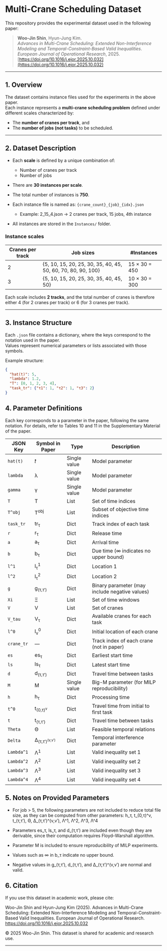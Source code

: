 # Multi-Crane Scheduling Dataset

This repository provides the experimental dataset used in the following paper:

> **Woo-Jin Shin**, Hyun-Jung Kim.  
> *Advances in Multi-Crane Scheduling: Extended Non-Interference Modeling and Temporal-Constraint-Based Valid Inequalities*.  
> *European Journal of Operational Research*, 2025.  
> [https://doi.org/10.1016/j.ejor.2025.10.032](https://doi.org/10.1016/j.ejor.2025.10.032)

---

## 1. Overview

The dataset contains instance files used for the experiments in the above paper.  
Each instance represents a **multi-crane scheduling problem** defined under different scales characterized by:

- The **number of cranes per track**, and  
- The **number of jobs (not tasks)** to be scheduled.

---

## 2. Dataset Description

- Each **scale** is defined by a unique combination of:
  - Number of cranes per track
  - Number of jobs

- There are **30 instances per scale**.

- The total number of instances is **750**.  

- Each instance file is named as: `{crane_count}_{job}_{idx}.json`
  - Example: 2_15_4.json → 2 cranes per track, 15 jobs, 4th instance

- All instances are stored in the `Instances/` folder.

### Instance scales

| Cranes per track | Job sizes | #Instances |
|------------------|------------|-------------|
| 2 | {5, 10, 15, 20, 25, 30, 35, 40, 45, 50, 60, 70, 80, 90, 100} | 15 × 30 = 450 |
| 3 | {5, 10, 15, 20, 25, 30, 35, 40, 45, 50} | 10 × 30 = 300 |

Each scale includes **2 tracks**, and the total number of cranes is therefore  
either 4 (for 2 cranes per track) or 6 (for 3 cranes per track).

---

## 3. Instance Structure

Each `.json` file contains a dictionary, where the keys correspond to the notation used in the paper.  
Values represent numerical parameters or lists associated with those symbols.

Example structure:
```json
{
  "hat(t)": 5,
  "lambda": 1.2,
  "T": [0, 1, 2, 3, 4],
  "task_tr": {"τ1": 1, "τ2": 1, "τ3": 2}
}
```
## 4. Parameter Definitions

Each key corresponds to a parameter in the paper, following the same notation.
For details, refer to Tables 10 and 11 in the Supplementary Material of the paper.

| JSON Key   | Symbol in Paper                     | Type         | Description                                    |
| ---------- | ----------------------------------- | ------------ | ---------------------------------------------- |
| `hat(t)`   | 𝑡̂                                   | Single value | Model parameter                                |
| `lambda`   | λ                                   | Single value | Model parameter                                |
| `gamma`    | γ                                   | Single value | Model parameter                                |
| `T`        | T                                   | List         | Set of time indices                            |
| `T^obj`    | T<sup>obj</sup>                     | List         | Subset of objective time indices               |
| `task_tr`  | tr<sub>τ</sub>                      | Dict         | Track index of each task                       |
| `r`        | r<sub>τ</sub>                       | Dict         | Release time                                   |
| `a`        | a<sub>τ</sub>                       | Dict         | Arrival time                                   |
| `b`        | b<sub>τ</sub>                       | Dict         | Due time (∞ indicates no upper bound)          |
| `l^1`      | l<sub>τ</sub><sup>1</sup>           | Dict         | Location 1                                     |
| `l^2`      | l<sub>τ</sub><sup>2</sup>           | Dict         | Location 2                                     |
| `g`        | g<sub>(τ,τ′)</sub>                  | Dict         | Binary parameter (may include negative values) |
| `Xi`       | Ξ                                   | List         | Set of time windows                            |
| `V`        | V                                   | List         | Set of cranes                                  |
| `V_tau`    | V<sub>τ</sub>                       | Dict         | Available cranes for each task                 |
| `l^0`      | l<sub>v</sub><sup>0</sup>           | Dict         | Initial location of each crane                 |
| `crane_tr` | —                                   | Dict         | Track index of each crane (not in paper)       |
| `es`       | es<sub>τ</sub>                      | Dict         | Earliest start time                            |
| `ls`       | ls<sub>τ</sub>                      | Dict         | Latest start time                              |
| `d`        | d<sub>(τ,τ′)</sub>                  | Dict         | Travel time between tasks                      |
| `M`        | M                                   | Single value | Big-M parameter (for MILP reproducibility)     |
| `h`        | h<sub>τ</sub>                       | Dict         | Processing time                                |
| `t^0`      | t<sub>(0,τ)<sup>v</sup></sub>       | Dict         | Travel time from initial to first task         |
| `t`        | t<sub>(τ,τ′)</sub>                  | Dict         | Travel time between tasks                      |
| `Theta`    | Θ                                   | List         | Feasible temporal relations                    |
| `Delta`    | Δ<sub>(τ,τ′)<sup>(v,v′)</sup></sub> | Dict         | Temporal interference parameter                |
| `Lambda^1` | Λ<sup>1</sup>                       | List         | Valid inequality set 1                         |
| `Lambda^2` | Λ<sup>2</sup>                       | List         | Valid inequality set 2                         |
| `Lambda^3` | Λ<sup>3</sup>                       | List         | Valid inequality set 3                         |
| `Lambda^4` | Λ<sup>4</sup>                       | List         | Valid inequality set 4                         |

## 5. Notes on Provided Parameters

- For job > 5, the following parameters are not included to reduce total file size,
  as they can be computed from other parameters:
  h_τ, t_(0,τ)^v, t_(τ,τ′), Θ, Δ_(τ,τ′)^(v,v′), Λ^1, Λ^2, Λ^3, Λ^4

- Parameters es_τ, ls_τ, and d_(τ,τ′) are included even though they are derivable,
  since their computation requires Floyd–Warshall algorithm.

- Parameter M is included to ensure reproducibility of MILP experiments.

- Values such as ∞ in b_τ indicate no upper bound.

- Negative values in g_(τ,τ′), d_(τ,τ′), and Δ_(τ,τ′)^(v,v′) are normal and valid.

## 6. Citation

If you use this dataset in academic work, please cite:

Woo-Jin Shin and Hyun-Jung Kim (2025).
Advances in Multi-Crane Scheduling: Extended Non-Interference Modeling and Temporal-Constraint-Based Valid Inequalities.
European Journal of Operational Research.
https://doi.org/10.1016/j.ejor.2025.10.032


© 2025 Woo-Jin Shin. This dataset is shared for academic and research use.

---
